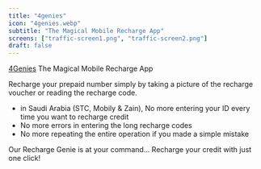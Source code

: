 ```yaml
---
title: "4genies"
icon: "4genies.webp"
subtitle: "The Magical Mobile Recharge App"
screens: ["traffic-screen1.png", "traffic-screen2.png"]
draft: false
---
```

[4Genies](https://play.google.com/store/apps/details?id=com.aiia.cardreader) The Magical Mobile Recharge App</br>

Recharge your prepaid number simply by taking a picture of the recharge voucher or reading the recharge code.
<ul>
<li> in Saudi Arabia (STC, Mobily & Zain), No more entering your ID every time you want to recharge credit </li>
<li> No more errors in entering the long recharge codes </li>
<li> No more repeating the entire operation if you made a simple mistake </li>
</ul>
Our Recharge Genie is at your command… Recharge your credit with just one click!
